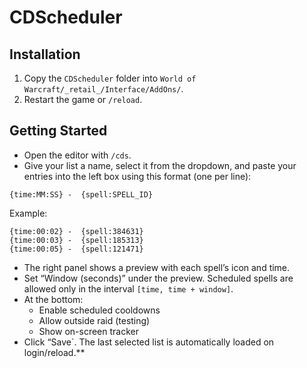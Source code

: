 # CDScheduler

## Installation

1. Copy the `CDScheduler` folder into `World of Warcraft/_retail_/Interface/AddOns/`.
2. Restart the game or `/reload`.

## Getting Started

- Open the editor with `/cds`.
- Give your list a name, select it from the dropdown, and paste your entries into the left box using this format (one per line):

```
{time:MM:SS} -  {spell:SPELL_ID}
```

Example:

```
{time:00:02} -  {spell:384631}
{time:00:03} -  {spell:185313}
{time:00:05} -  {spell:121471}
```

- The right panel shows a preview with each spell’s icon and time.
- Set “Window (seconds)” under the preview. Scheduled spells are allowed only in the interval `[time, time + window]`.
- At the bottom:
  - Enable scheduled cooldowns
  - Allow outside raid (testing)
  - Show on-screen tracker
- Click “Save`. The last selected list is automatically loaded on login/reload.**
